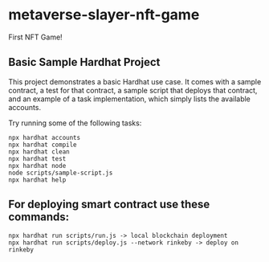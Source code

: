 # metaverse-slayer-nft-game
First NFT Game!

## Basic Sample Hardhat Project

This project demonstrates a basic Hardhat use case. It comes with a sample contract, a test for that contract, a sample script that deploys that contract, and an example of a task implementation, which simply lists the available accounts.

Try running some of the following tasks:

```shell
npx hardhat accounts
npx hardhat compile
npx hardhat clean
npx hardhat test
npx hardhat node
node scripts/sample-script.js
npx hardhat help
```

## For deploying smart contract use these commands:

```shell
npx hardhat run scripts/run.js -> local blockchain deployment
npx hardhat run scripts/deploy.js --network rinkeby -> deploy on rinkeby
```